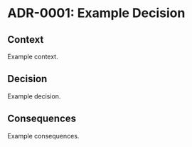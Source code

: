 # ADR-0001: Example Decision

## Context
Example context.

## Decision
Example decision.

## Consequences
Example consequences.
